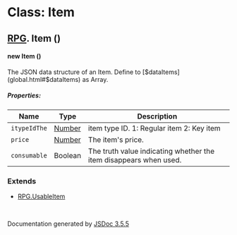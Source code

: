 # Class: Item

## [RPG](RPG.md).  Item ()

#### new Item ()

The JSON data structure of an Item. Define to [$dataItems](global.html#$dataItems) as Array.

##### Properties:

| Name | Type | Description |
| --- | --- | --- |
| `itypeIdThe` | [Number](Number.md) | item type ID. 1: Regular item 2: Key item |
| `price` | [Number](Number.md) | The item's price. |
| `consumable` | Boolean | The truth value indicating whether the item disappears when used. |

<dl>
</dl>

### Extends

* [RPG.UsableItem](RPG.UsableItem.md)

 <br>

  Documentation generated by [JSDoc 3.5.5](https://github.com/jsdoc3/jsdoc)
